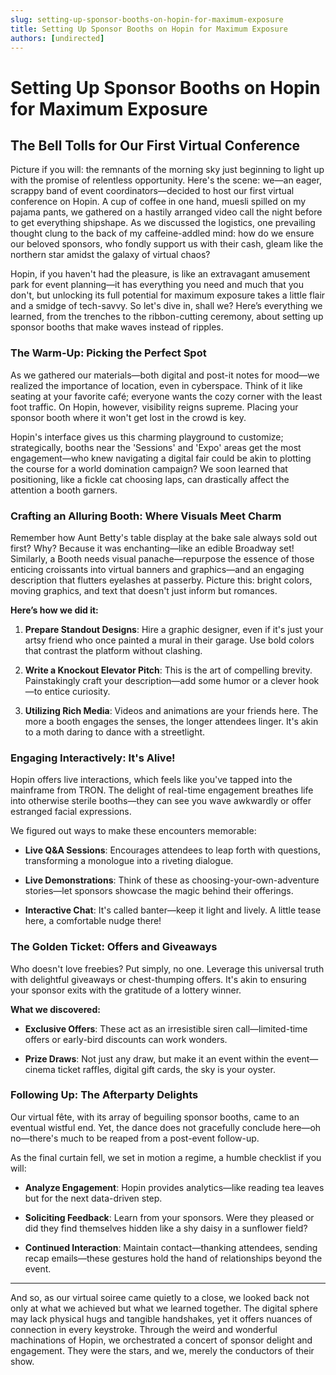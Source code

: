 ```yaml
---
slug: setting-up-sponsor-booths-on-hopin-for-maximum-exposure
title: Setting Up Sponsor Booths on Hopin for Maximum Exposure
authors: [undirected]
---
```



# Setting Up Sponsor Booths on Hopin for Maximum Exposure

## The Bell Tolls for Our First Virtual Conference

Picture if you will: the remnants of the morning sky just beginning to light up with the promise of relentless opportunity. Here's the scene: we—an eager, scrappy band of event coordinators—decided to host our first virtual conference on Hopin. A cup of coffee in one hand, muesli spilled on my pajama pants, we gathered on a hastily arranged video call the night before to get everything shipshape. As we discussed the logistics, one prevailing thought clung to the back of my caffeine-addled mind: how do we ensure our beloved sponsors, who fondly support us with their cash, gleam like the northern star amidst the galaxy of virtual chaos?

Hopin, if you haven't had the pleasure, is like an extravagant amusement park for event planning—it has everything you need and much that you don't, but unlocking its full potential for maximum exposure takes a little flair and a smidge of tech-savvy. So let's dive in, shall we? Here’s everything we learned, from the trenches to the ribbon-cutting ceremony, about setting up sponsor booths that make waves instead of ripples.

### The Warm-Up: Picking the Perfect Spot

As we gathered our materials—both digital and post-it notes for mood—we realized the importance of location, even in cyberspace. Think of it like seating at your favorite café; everyone wants the cozy corner with the least foot traffic. On Hopin, however, visibility reigns supreme. Placing your sponsor booth where it won't get lost in the crowd is key. 

Hopin's interface gives us this charming playground to customize; strategically, booths near the 'Sessions' and 'Expo' areas get the most engagement—who knew navigating a digital fair could be akin to plotting the course for a world domination campaign? We soon learned that positioning, like a fickle cat choosing laps, can drastically affect the attention a booth garners.

### Crafting an Alluring Booth: Where Visuals Meet Charm

Remember how Aunt Betty's table display at the bake sale always sold out first? Why? Because it was enchanting—like an edible Broadway set! Similarly, a Booth needs visual panache—repurpose the essence of those enticing croissants into virtual banners and graphics—and an engaging description that flutters eyelashes at passerby. Picture this: bright colors, moving graphics, and text that doesn't just inform but romances.

**Here’s how we did it:**

1. **Prepare Standout Designs**: Hire a graphic designer, even if it's just your artsy friend who once painted a mural in their garage. Use bold colors that contrast the platform without clashing.
   
2. **Write a Knockout Elevator Pitch**: This is the art of compelling brevity. Painstakingly craft your description—add some humor or a clever hook—to entice curiosity.

3. **Utilizing Rich Media**: Videos and animations are your friends here. The more a booth engages the senses, the longer attendees linger. It's akin to a moth daring to dance with a streetlight.

### Engaging Interactively: It's Alive!

Hopin offers live interactions, which feels like you've tapped into the mainframe from TRON. The delight of real-time engagement breathes life into otherwise sterile booths—they can see you wave awkwardly or offer estranged facial expressions.

We figured out ways to make these encounters memorable:

- **Live Q&A Sessions**: Encourages attendees to leap forth with questions, transforming a monologue into a riveting dialogue.
  
- **Live Demonstrations**: Think of these as choosing-your-own-adventure stories—let sponsors showcase the magic behind their offerings.

- **Interactive Chat**: It's called banter—keep it light and lively. A little tease here, a comfortable nudge there!

### The Golden Ticket: Offers and Giveaways

Who doesn't love freebies? Put simply, no one. Leverage this universal truth with delightful giveaways or chest-thumping offers. It's akin to ensuring your sponsor exits with the gratitude of a lottery winner.

**What we discovered:**

- **Exclusive Offers**: These act as an irresistible siren call—limited-time offers or early-bird discounts can work wonders.
  
- **Prize Draws**: Not just any draw, but make it an event within the event—cinema ticket raffles, digital gift cards, the sky is your oyster.

### Following Up: The Afterparty Delights

Our virtual fête, with its array of beguiling sponsor booths, came to an eventual wistful end. Yet, the dance does not gracefully conclude here—oh no—there's much to be reaped from a post-event follow-up.

As the final curtain fell, we set in motion a regime, a humble checklist if you will:

- **Analyze Engagement**: Hopin provides analytics—like reading tea leaves but for the next data-driven step.
  
- **Soliciting Feedback**: Learn from your sponsors. Were they pleased or did they find themselves hidden like a shy daisy in a sunflower field?

- **Continued Interaction**: Maintain contact—thanking attendees, sending recap emails—these gestures hold the hand of relationships beyond the event.

---

And so, as our virtual soiree came quietly to a close, we looked back not only at what we achieved but what we learned together. The digital sphere may lack physical hugs and tangible handshakes, yet it offers nuances of connection in every keystroke. Through the weird and wonderful machinations of Hopin, we orchestrated a concert of sponsor delight and engagement. They were the stars, and we, merely the conductors of their show.